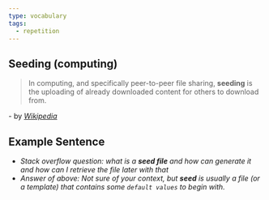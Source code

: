 ```yaml
---
type: vocabulary
tags:
  - repetition
---
```

## Seeding (computing)
>In computing, and specifically peer-to-peer file sharing, **seeding** is the uploading of already downloaded content for others to download from.

\- by *[Wikipedia](https://en.wikipedia.org/wiki/Seeding_(computing))*

## Example Sentence
- *Stack overflow question: what is a __seed file__ and how can generate it and how can I retrieve the file later with that*
- *Answer of above: Not sure of your context, but **seed** is usually a file (or a template) that contains some `default values` to begin with.*
